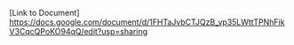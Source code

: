 [Link to Document] https://docs.google.com/document/d/1FHTaJvbCTJQzB_vp35LWttTPNhFikV3CqcQPoKO94qQ/edit?usp=sharing
